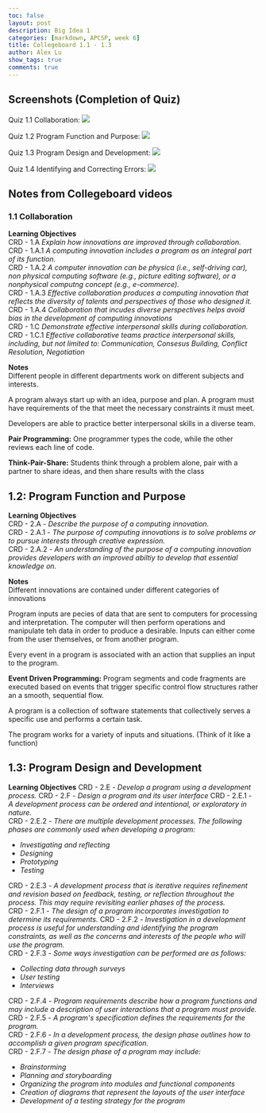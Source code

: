 ```yaml
---
toc: false
layout: post
description: Big Idea 1
categories: [markdown, APCSP, week 6]
title: Collegeboard 1.1 - 1.3
author: Alex Lu
show_tags: true
comments: true
---
```


## Screenshots (Completion of Quiz)
Quiz 1.1 Collaboration:
![]({{site.baseurl}}/images/1-1_quiz.png " ")

Quiz 1.2 Program Function and Purpose:
![]({{site.baseurl}}/images/1-2_quiz.png " ")

Quiz 1.3 Program Design and Development:
![]({{site.baseurl}}/images/1-3_quiz.png " ")

Quiz 1.4 Identifying and Correcting Errors:
![]({{site.baseurl}}/images/1-4_quiz.png " ")

## Notes from Collegeboard videos   

### 1.1 Collaboration
**Learning Objectives**  
CRD - 1.A *Explain how innovations are improved through collaboration.*  
CRD - 1.A.1 *A computing innovation includes a program as an integral part of its function.*  
CRD - 1.A.2 *A computer innovation can be physica (i.e., self-driving car), non physical computing software (e.g., picture editing software), or a nonphysical computng concept (e.g., e-commerce).*  
CRD - 1.A.3 *Effective collaboration produces a computing innovation that reflects the diversity of talents and perspectives of those who designed it.*  
CRD - 1.A.4 *Collaboration that incudes diverse perspectives helps avoid bias in the development of computing innovations*  
CRD - 1.C *Demonstrate effective interpersonal skills during collaboration.*  
CRD - 1.C.1 *Effective collaborative teams practice interpersonal skills, including, but not limited to: Communication, Consesus Building, Conflict Resolution, Negotiation*  
  
**Notes**  
Different people in different departments work on different subjects and interests.  

A program always start up with an idea, purpose and plan. A program must have requirements of the that meet the necessary constraints it must meet.  

Developers are able to practice better interpersonal skills in a diverse team.  

**Pair Programming:** One programmer types the code, while the other reviews each line of code.  
  
**Think-Pair-Share:** Students think through a problem alone, pair with a partner to share ideas, and then share results with the class  

## 1.2: Program Function and Purpose
**Learning Objectives**  
CRD - 2.A - *Describe the purpose of a computing innovation.*  
CRD - 2.A.1 - *The purpose of computing innovations is to solve problems or to pursue interests through creative expression.*  
CRD - 2.A.2 - *An understanding of the purpose of a computing innovation provides developers with an improved abiltiy to develop that essential knowledge on.*  

**Notes**  
Different innovations are contained under different categories of innovations  

Program inputs are pecies of data that are sent to computers for processing and interpretation. The computer will then perform operations and manipulate teh data in order to produce a desirable. Inputs can either come from the user themselves, or from another program.  

Every event in a program is associated with an action that supplies an input to the program.  

**Event Driven Programming:** Program segments and code fragments are executed based on events that trigger specific control flow structures rather an a smooth, sequential flow.  

A program is a collection of software statements that collectively serves a specific use and performs a certain task.

The program works for a variety of inputs and situations. (Think of it like a function)

## 1.3: Program Design and Development
**Learning Objectives**
CRD - 2.E - *Develop a program using a development process.*
CRD - 2.F - *Design a program and its user interface*
CRD - 2.E.1 - *A development process can be ordered and intentional, or exploratory in nature.*  
CRD - 2.E.2 - *There are multiple development processes. The following phases are commonly used when developing a program:*  
- *Investigating and reflecting*  
- *Designing*  
- *Prototyping*  
- *Testing*

CRD - 2.E.3 - *A development process that is iterative requires refinement and revision based on feedback, testing, or reflection throughout the process. This may require revisiting earlier phases of the process.*  
CRD - 2.F.1 - *The design of a program incorporates investigation to determine its requirements.*
CRD - 2.F.2 - *Investigation in a development process is useful for understanding and identifying the program constraints, as well as the concerns and interests of the people who will use the program.*  
CRD - 2.F.3 - *Some ways investigation can be performed are as follows:*
- *Collecting data through surveys*
- *User testing*  
- *Interviews*  

CRD - 2.F.4 - *Program requirements describe how a program functions and may include a description of user interactions that a program must provide.*  
CRD - 2.F.5 - *A program's specification defines the requirements for the program.*  
CRD - 2.F.6 - *In a development process, the design phase outlines how to accomplish a given program specification.*  
CRD - 2.F.7 - *The design phase of a program may include:*
- *Brainstorming*
- *Planning and storyboarding*
- *Organizing the program into modules and functional components*  
- *Creation of diagrams that represent the layouts of the user interface*  
- *Development of a testing strategy for the program*  